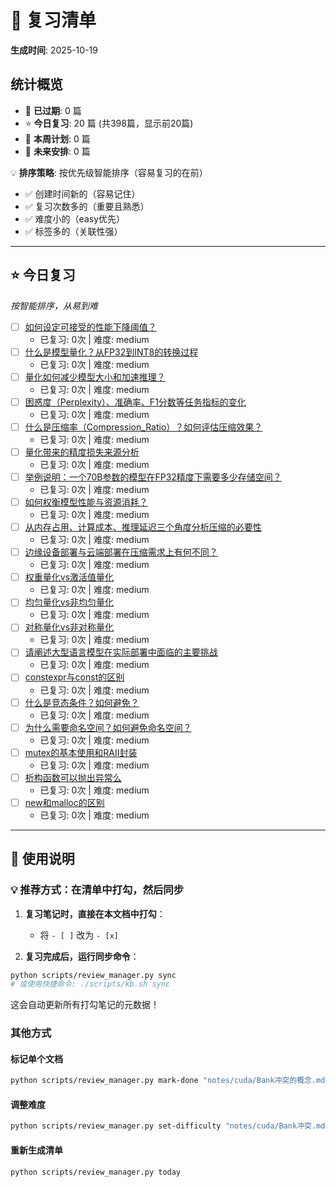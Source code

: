 # 📅 复习清单

**生成时间**: 2025-10-19

## 统计概览

- 🔴 **已过期**: 0 篇
- ⭐ **今日复习**: 20 篇 (共398篇，显示前20篇)
- 📅 **本周计划**: 0 篇
- 📆 **未来安排**: 0 篇

💡 **排序策略**: 按优先级智能排序（容易复习的在前）
- ✅ 创建时间新的（容易记住）
- ✅ 复习次数多的（重要且熟悉）
- ✅ 难度小的（easy优先）
- ✅ 标签多的（关联性强）

---

## ⭐ 今日复习

_按智能排序，从易到难_

- [ ] [如何设定可接受的性能下降阈值？](notes/精通大模型压缩技术/如何设定可接受的性能下降阈值？.md)
  - 已复习: 0次 | 难度: medium 
- [ ] [什么是模型量化？从FP32到INT8的转换过程](notes/精通大模型压缩技术/什么是模型量化？从FP32到INT8的转换过程.md)
  - 已复习: 0次 | 难度: medium 
- [ ] [量化如何减少模型大小和加速推理？](notes/精通大模型压缩技术/量化如何减少模型大小和加速推理？.md)
  - 已复习: 0次 | 难度: medium 
- [ ] [困惑度（Perplexity）、准确率、F1分数等任务指标的变化](notes/精通大模型压缩技术/困惑度（Perplexity）、准确率、F1分数等任务指标的变化.md)
  - 已复习: 0次 | 难度: medium 
- [ ] [什么是压缩率（Compression_Ratio）？如何评估压缩效果？](notes/精通大模型压缩技术/什么是压缩率（Compression_Ratio）？如何评估压缩效果？.md)
  - 已复习: 0次 | 难度: medium 
- [ ] [量化带来的精度损失来源分析](notes/精通大模型压缩技术/量化带来的精度损失来源分析.md)
  - 已复习: 0次 | 难度: medium 
- [ ] [举例说明：一个70B参数的模型在FP32精度下需要多少存储空间？](notes/精通大模型压缩技术/举例说明：一个70B参数的模型在FP32精度下需要多少存储空间？.md)
  - 已复习: 0次 | 难度: medium 
- [ ] [如何权衡模型性能与资源消耗？](notes/精通大模型压缩技术/如何权衡模型性能与资源消耗？.md)
  - 已复习: 0次 | 难度: medium 
- [ ] [从内存占用、计算成本、推理延迟三个角度分析压缩的必要性](notes/精通大模型压缩技术/从内存占用、计算成本、推理延迟三个角度分析压缩的必要性.md)
  - 已复习: 0次 | 难度: medium 
- [ ] [边缘设备部署与云端部署在压缩需求上有何不同？](notes/精通大模型压缩技术/边缘设备部署与云端部署在压缩需求上有何不同？.md)
  - 已复习: 0次 | 难度: medium 
- [ ] [权重量化vs激活值量化](notes/精通大模型压缩技术/权重量化vs激活值量化.md)
  - 已复习: 0次 | 难度: medium 
- [ ] [均匀量化vs非均匀量化](notes/精通大模型压缩技术/均匀量化vs非均匀量化.md)
  - 已复习: 0次 | 难度: medium 
- [ ] [对称量化vs非对称量化](notes/精通大模型压缩技术/对称量化vs非对称量化.md)
  - 已复习: 0次 | 难度: medium 
- [ ] [请阐述大型语言模型在实际部署中面临的主要挑战](notes/精通大模型压缩技术/请阐述大型语言模型在实际部署中面临的主要挑战.md)
  - 已复习: 0次 | 难度: medium 
- [ ] [constexpr与const的区别](notes/C++/constexpr与const的区别.md)
  - 已复习: 0次 | 难度: medium 
- [ ] [什么是竞态条件？如何避免？](notes/C++/什么是竞态条件？如何避免？.md)
  - 已复习: 0次 | 难度: medium 
- [ ] [为什么需要命名空间？如何避免命名空间？](notes/C++/为什么需要命名空间？如何避免命名空间？.md)
  - 已复习: 0次 | 难度: medium 
- [ ] [mutex的基本使用和RAII封装](notes/C++/mutex的基本使用和RAII封装.md)
  - 已复习: 0次 | 难度: medium 
- [ ] [析构函数可以抛出异常么](notes/C++/析构函数可以抛出异常么.md)
  - 已复习: 0次 | 难度: medium 
- [ ] [new和malloc的区别](notes/C++/new和malloc的区别.md)
  - 已复习: 0次 | 难度: medium 

---

## 📖 使用说明

### 💡 推荐方式：在清单中打勾，然后同步

1. **复习笔记时，直接在本文档中打勾**：
   - 将 `- [ ]` 改为 `- [x]`
   
2. **复习完成后，运行同步命令**：
```bash
python scripts/review_manager.py sync
# 或使用快捷命令: ./scripts/kb.sh sync
```

这会自动更新所有打勾笔记的元数据！

### 其他方式

#### 标记单个文档
```bash
python scripts/review_manager.py mark-done "notes/cuda/Bank冲突的概念.md"
```

#### 调整难度
```bash
python scripts/review_manager.py set-difficulty "notes/cuda/Bank冲突.md" hard
```

#### 重新生成清单
```bash
python scripts/review_manager.py today
```
